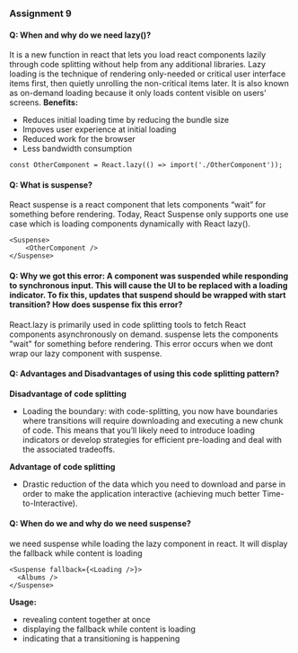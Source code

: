 ### Assignment 9

#### Q: When and why do we need lazy()?
It is a new function in react that lets you load react components lazily through code splitting without help from any additional libraries. Lazy loading is the technique of rendering only-needed or critical user interface items first, then quietly unrolling the non-critical items later.
It is also known as on-demand loading because it only loads content visible on users’ screens.
<b>Benefits:</b>
- Reduces initial loading time by reducing the bundle size
- Impoves user experience at initial loading
- Reduced work for the browser
- Less bandwidth consumption

```
const OtherComponent = React.lazy(() => import('./OtherComponent'));
```

#### Q: What is suspense?
React suspense is a react component that lets components “wait” for something before rendering. Today, React Suspense only supports one use case which is loading components dynamically with React lazy(). 
```
<Suspense>
    <OtherComponent />
</Suspense>
```

#### Q: Why we got this error: A component was suspended while responding to synchronous input. This will cause the UI to be replaced with a loading indicator. To fix this, updates that suspend should be wrapped with start transition? How does suspense fix this error?
React.lazy is primarily used in code splitting tools to fetch React components asynchronously on demand.
suspense lets the components "wait" for something before rendering. This error occurs when we dont wrap our lazy component with suspense.



#### Q: Advantages and Disadvantages of using this code splitting pattern?
<b>Disadvantage of code splitting</b>
- Loading the boundary:  with code-splitting, you now have boundaries where transitions will require downloading and executing a new chunk of code. This means that you’ll likely need to introduce loading indicators or develop strategies for efficient pre-loading and deal with the associated tradeoffs.

<b>Advantage of code splitting </b>
- Drastic reduction of the data which you need to download and parse in order to make the application interactive (achieving much better Time-to-Interactive).


#### Q: When do we and why do we need suspense?
we need suspense while loading the lazy component in react.
It will display the fallback while content is loading
```
<Suspense fallback={<Loading />}>
  <Albums />
</Suspense>
```
<b>Usage:</b>
- revealing content together at once
- displaying the fallback while content is loading
- indicating that a transitioning is happening 

